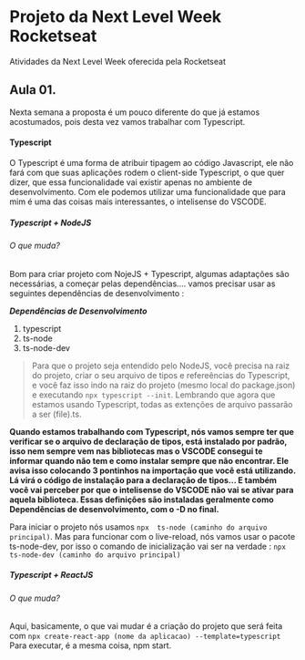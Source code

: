 # Projeto da Next Level Week Rocketseat

Atividades da Next Level Week oferecida pela Rocketseat


## Aula 01.

Nexta semana a proposta é um pouco diferente do que já estamos acostumados, pois desta vez vamos trabalhar com Typescript.

#### Typescript

O Typescript é uma forma de atribuir tipagem ao código Javascript, ele não fará com que suas aplicações rodem o client-side Typescript, o que quer dizer, que essa funcionalidade vai existir apenas no ambiente de desenvolvimento. Com ele podemos utilizar uma funcionalidade que para mim é uma das coisas mais interessantes, o intelisense do VSCODE.

##### Typescript + NodeJS

###### O que muda?

Bom para criar projeto com NojeJS + Typescript, algumas adaptações são necessárias, a começar pelas dependências.... vamos precisar usar as seguintes dependências de desenvolvimento : 

**_Dependências de Desenvolvimento_**

1. typescript
2. ts-node
3. ts-node-dev

> Para que o projeto seja entendido pelo NodeJS, você precisa na raiz do projeto, criar o seu arquivo de tipos e refereências do Typescript, e você faz isso indo na raiz do projeto (mesmo local do package.json) e executando ``` npx typescript --init ```. Lembrando que agora que estamos usando Typescript, todas as extenções de arquivo passarão a ser (file).ts. 

**Quando estamos trabalhando com Typescript, nós vamos sempre ter que verificar se o arquivo de declaração de tipos, está instalado por padrão, isso nem sempre vem nas bibliotecas mas o VSCODE consegui te informar quando não tem e como instalar sempre que não encontrar. Ele avisa isso colocando 3 pontinhos na importação que você está utilizando. Lá virá o código de instalação para a declaração de tipos... E também você vai perceber por que o intelisense do VSCODE não vai se ativar para aquela biblioteca. Essas definições são instaladas geralmente como Dependências de desenvolvimento, com o -D no final.**

Para iniciar o projeto nós usamos ``` npx  ts-node (caminho do arquivo principal) ```. Mas para funcionar com o live-reload, nós vamos usar o pacote ts-node-dev, por isso o comando de inicialização vai ser na verdade : ``` npx  ts-node-dev (caminho do arquivo principal) ```

##### Typescript + ReactJS

###### O que muda?

Aqui, basicamente, o que vai mudar é a criação do projeto que será feita com ``` npx create-react-app (nome da aplicacao) --template=typescript ```
Para executar, é a mesma coisa, npm start.
